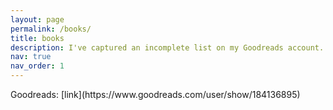 ```yaml
---
layout: page
permalink: /books/
title: books
description: I've captured an incomplete list on my Goodreads account.
nav: true
nav_order: 1
---
```

<!-- _pages/books.md -->
<div class="books">
  Goodreads: [link](https://www.goodreads.com/user/show/184136895)
  <!-- {% bibliography -f books %} -->
</div>
